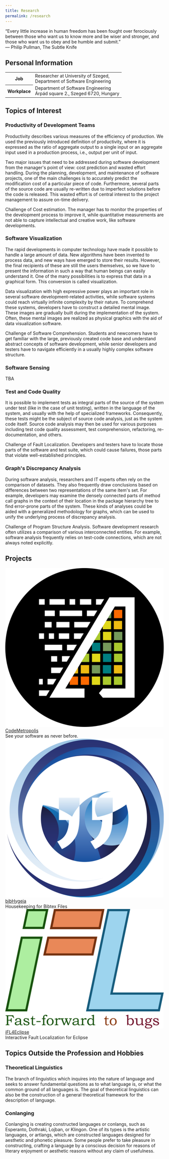 ```yaml
---
title: Research
permalink: /research
---
```

<p class="quote motto">“Every little increase in human freedom has been fought over ferociously between those who want us to know more and be wiser and stronger, and those who want us to obey and be humble and submit.”<br/><span class="emph">― Philip Pullman, The Subtle Knife</span></p>

## Personal Information
<table>
    <tr>
        <th>Job</th>
        <td>Researcher at University of Szeged,<br/>Department of Software Engineering</td>
    </tr>
    <tr>
        <th>Workplace</th>
        <td>Department of Software Engineering<br/>Árpád square 2., Szeged 6720, Hungary</td>
    </tr>
</table>
<p>
    <a href="https://github.com/geryxyz"><i class="fab fa-github"></i></a>
    <a href="https://scholar.google.com/citations?user=Xh0bbbQAAAAJ&hl=hu"><i class="fas fa-graduation-cap"></i></a>
    <a href="https://m2.mtmt.hu/gui2/?type=authors&mode=browse&sel=10055619"><i class="fas fa-book"></i></a>
    <a href="https://www.scopus.com/authid/detail.uri?authorId=55975863300"><i class="fab fa-pagelines"></i></a>
</p>

## Topics of Interest

### Productivity of Development Teams
<p>Productivity describes various measures of the efficiency of production. We used the previously introduced definition of productivity, where it is expressed as the ratio of aggregate output to a single input or an aggregate input used in a production process, i.e., output per unit of input.</p>

<p>Two major issues that need to be addressed during software development from the manager's point of view: cost prediction and wasted effort handling. During the planning, development, and maintenance of software projects, one of the main challenges is to accurately predict the modification cost of a particular piece of
    code. Furthermore, several parts of the source code are usually re-written due to imperfect solutions before the code is released. This wasted effort is of central interest to the project management to assure on-time delivery.</p>

<p><span class="strong">Challenge of Cost estimation.</span>
    The manager has to monitor the properties of the development process to improve it, while quantitative measurements are not able to capture intellectual and creative work, like software developments.</p>

### Software Visualization
<p>The rapid developments in computer technology have made it possible to handle a large amount of data. New algorithms have been invented to process data, and new ways have emerged to store their results. However, the final recipients of these are still the users themselves, so we have to present the information in such a way that human beings can easily understand it. One of the many possibilities is to express that data in a graphical form. This conversion is called visualization.</p>

<p>Data visualization with high expressive power plays an important role in several software development-related activities, while software systems could reach virtually infinite complexity by their nature. To comprehend these systems, developers have to construct a detailed mental image. These images are gradually built during the implementation of the system. Often, these mental images are realized as physical graphics with the aid of data visualization software.</p>

<p><span class="strong">Challenge of Software Comprehension.</span>
    Students and newcomers have to get familiar with the large, previously created code base and understand abstract concepts of software development, while senior developers and testers have to navigate efficiently in a usually highly complex software structure.</p>

### Software Sensing
<p>TBA</p>

### Test and Code Quality
<p>It is possible to implement tests as integral parts of the source of the system under test (like in the case of unit testing), written in the language of the system, and usually with the help of specialized frameworks. Consequently, these tests might be the subject of source code analysis, just as the system code itself. Source code analysis may then be used for various purposes including test code quality assessment, test comprehension, refactoring, re-documentation, and others.</p>

<p><span class="strong">Challenge of Fault Localization.</span>
    Developers and testers have to locate those parts of the software and test suite, which could cause failures, those parts that violate well-established principles.
</p>

### Graph's Discrepancy Analysis
<p>During software analysis, researchers and IT experts often rely on the comparison of datasets. They also frequently draw conclusions based on differences between two representations of the same item's set. For example, developers may examine the densely connected parts of method call graphs in the context of their location in the package hierarchy tree to find error-prone parts of the system. These kinds of analyses could be aided with a generalized methodology for graphs, which can be used to unify the
    underlying process of discrepancy analysis.</p>

<p><span class="strong">Challenge of Program Structure Analysis.</span>
    Software development research often utilizes a comparison of various interconnected entities. For example, software analysis frequently relies on test-code connections, which are not always noted explicitly.</p>

## Projects
<p class="center">
<div class="project">
    <img class="logo" src="/assets/images/logos/codemetropolis.png"/><br/>
    <a href="http://codemetropolis.github.io/CodeMetropolis/">CodeMetropolis</a><br/>
    <span class="emph">See your software as never before.</span>
</div>
<div class="project">
    <img class="logo" src="/assets/images/logos/bibHygeia.png"/><br/>
    <a href="https://github.com/geryxyz/bibHygeia">bibHygeia</a><br/>
    <span class="emph">Housekeeping for Bibtex Files</span>
</div>
<div class="project">
    <img class="logo" src="/assets/images/logos/iFL4Eclipse.png"/><br/>
    <a href="https://github.com/sed-szeged/iFL4Eclipse">iFL4Eclipse</a><br/>
    <span class="emph">Interactive Fault Localization for Eclipse</span>
</div>
</p>

## Topics Outside the Profession and Hobbies

### Theoretical Linguistics
<p>The branch of linguistics which inquires into the nature of language and seeks to answer fundamental questions as to what language is, or what the common ground of all languages is. The goal of theoretical linguistics can also be the construction of a general theoretical framework for the description of language.</p>

### Conlanging
<p>Conlanging is creating constructed languages or conlangs, such as Esperanto, Dothraki, Lojban, or Klingon. One of its types is the artistic languages, or artlangs, which are constructed languages designed for aesthetic and phonetic pleasure. Some people prefer to take pleasure in constructing, crafting a language by a conscious decision for reasons of literary enjoyment or aesthetic reasons without any claim of usefulness.</p>
